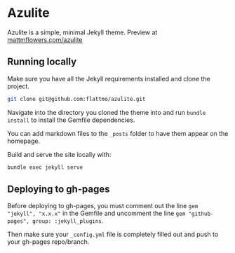 # Azulite

Azulite is a simple, minimal Jekyll theme. Preview at [mattmflowers.com/azulite](https://mattmflowers.com/azulite)

## Running locally

Make sure you have all the Jekyll requirements installed and clone the project.

```bash
git clone git@github.com:flattmo/azulite.git
```

Navigate into the directory you cloned the theme into and run `bundle install`
 to install the Gemfile dependencies.

You can add markdown files to the `_posts` folder to have them appear on the
homepage.

Build and serve the site locally with:

```bash
bundle exec jekyll serve
```

## Deploying to gh-pages

Before deploying to gh-pages, you must comment out the line `gem "jekyll", "x.x.x"`
in the Gemfile and uncomment the line `gem "github-pages", group: :jekyll_plugins`.

Then make sure your `_config.yml` file is completely filled out and push to your
gh-pages repo/branch.